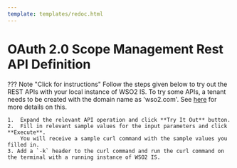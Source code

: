 ```yaml
---
template: templates/redoc.html
---
```


# OAuth 2.0 Scope Management Rest API Definition

??? Note "Click for instructions"
    Follow the steps given below to try out the REST APIs with your local instance of WSO2 IS.
    To try some APIs, a tenant needs to be created with the domain name as 'wso2.com'.
    See [here]({{base_path}}/guides/tenants/tenant-mgt) for more details on this.
    
    1.  Expand the relevant API operation and click **Try It Out** button.  
    2.  Fill in relevant sample values for the input parameters and click **Execute**. 
        You will receive a sample curl command with the sample values you filled in. 
    3. Add a `-k` header to the curl command and run the curl command on the terminal with a running instance of WSO2 IS. 

<redoc spec-url=../../apis/restapis/oauth2-scope-endpoint.yaml></redoc>
<script src="https://cdn.jsdelivr.net/npm/redoc@next/bundles/redoc.standalone.js"> </script>